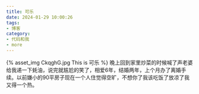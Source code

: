 ```yaml
---
title: 可乐
date: 2024-01-29 10:00:26
tags:
- 博客
category:
- 代码和我
- more
---
```

{% asset_img CkqghG.jpg This is 可乐 %}
晚上回到家里炒菜的时候喊了声老婆给我递一下蚝油，说完就尴尬的笑了，相爱6年，结婚两年，上个月办了离婚手续。以前嫌小的90平房子现在一个人住觉得空旷，不想你了我该吃饭了放凉了我又得一个热。